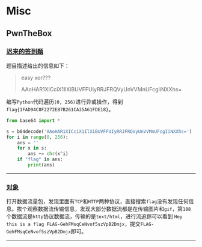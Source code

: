 # Misc

## PwnTheBox

### [迟来的签到题](https://ce.pwnthebox.com/challenges?tag=29&id=962)

题目描述给出的信息如下：

> easy xor???
>
> AAoHAR1XICciX1IlXiBUVFFUIyRRJFRQVyUnVVMnUFcgIiNXXhs=

编写`Python`代码遍历`[0, 256)`进行异或操作，得到`flag{1FAD94C8F2272EB7B261CA35A61FDE18}`。

```python
from base64 import *

s = b64decode('AAoHAR1XICciX1IlXiBUVFFUIyRRJFRQVyUnVVMnUFcgIiNXXhs=')
for i in range(0, 256):
    ans = ''
    for x in s:
        ans += chr(x^i)
    if "flag" in ans:
        print(ans)
```

------

### [对象](https://ce.pwnthebox.com/challenges?type=1&id=497)

打开数据流量包，发现里面有`TCP`和`HTTP`两种协议，直接搜索`flag`没有发现任何信息。挨个观察数据流传输信息，发现大部分数据流都是在传输图片和`gif`，第`188`个数据流是`http`协议数据流，传输的是`text/html`，进行流追踪可以看到 `Hey this is a flag FLAG-GehFMsqCeNvof5szVpB2Dmjx`，提交`FLAG-GehFMsqCeNvof5szVpB2Dmjx`即可。

------

